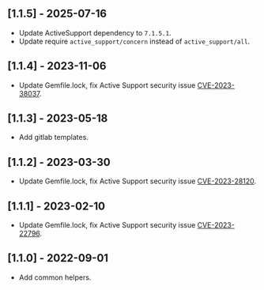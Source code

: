 ## [1.1.5] - 2025-07-16
- Update ActiveSupport dependency to `7.1.5.1`.
- Update require `active_support/concern` instead of `active_support/all`.
## [1.1.4] - 2023-11-06
- Update Gemfile.lock, fix Active Support security issue [CVE-2023-38037](https://github.com/advisories/GHSA-cr5q-6q9f-rq6q).
## [1.1.3] - 2023-05-18
- Add gitlab templates.
## [1.1.2] - 2023-03-30
- Update Gemfile.lock, fix Active Support security issue [CVE-2023-28120](https://github.com/advisories/GHSA-pj73-v5mw-pm9j).
## [1.1.1] - 2023-02-10
- Update Gemfile.lock, fix Active Support security issue [CVE-2023-22796](https://github.com/advisories/GHSA-j6gc-792m-qgm2).
## [1.1.0] - 2022-09-01
- Add common helpers.
